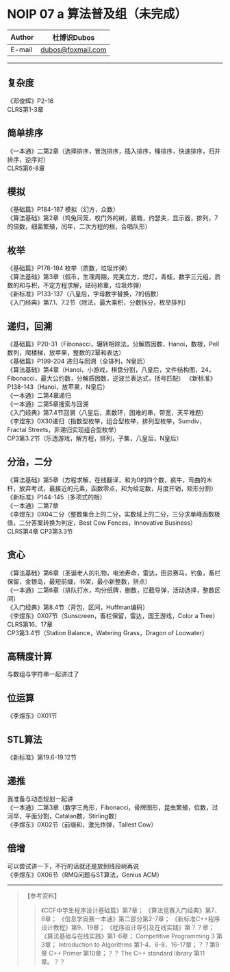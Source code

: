 NOIP 07 a 算法普及组（未完成）  
======

|Author|杜博识Dubos|
|---|---|
|E-mail|dubos@foxmail.com|

------  
## 复杂度
《邓俊辉》P2-16  
CLRS第1-3章

## 简单排序  
《一本通》二第2章（选择排序，冒泡排序，插入排序，桶排序，快速排序，归并排序，逆序对）  
CLRS第6-8章

## 模拟  
《基础篇》P184-187 模拟（幻方，众数）  
《算法基础》第2章（鸡兔同笼，校门外的树，装箱，约瑟夫，显示器，排列，7的倍数，细菌繁殖，闰年，二次方程的根，合唱队形）  

## 枚举  
《基础篇》P178-184 枚举（质数，垃圾炸弹）  
《算法基础》第3章（假币，生理周期，完美立方，熄灯，青蛙，数字三元组，质数的和与积，不定方程求解，砝码称重，垃圾炸弹）  
《新标准》P133-137（八皇后，字母数字替换，7的倍数）  
《入门经典》第7.1、7.2节（除法，最大乘积，分数拆分，枚举排列）  

## 递归，回溯  
《基础篇》P20-31（Fibonacci，辗转相除法，分解质因数，Hanoi，数根，Pell数列，爬楼梯，放苹果，整数的2幂和表达）  
《基础篇》P199-204 递归与回溯（全排列，N皇后）  
《算法基础》第4章（Hanoi，小游戏，棋盘分割，八皇后，文件结构图，24，Fibonacci，最大公约数，分解质因数，逆波兰表达式，括号匹配）
《新标准》P138-143（Hanoi，放苹果，N皇后）  
《一本通》二第4章递归  
《一本通》二第5章搜索与回溯  
《入门经典》第7.4节回溯（八皇后，素数环，困难的串，带宽，天平难题）  
《李煜东》0X30递归（指数型枚举，组合型枚举，排列型枚举，Sumdiv，Fractal Streets，非递归实现组合型枚举）  
CP3第3.2节（乐透游戏，解方程，排列，子集，八皇后，N皇后）

## 分治，二分  
《算法基础》第5章（方程求解，在线翻译，和为0的四个数，疯牛，弯曲的木杆，放弃考试，最接近的元素，函数零点，和为给定数，月度开销，矩形分割）
《新标准》P144-145（多项式的根）  
《一本通》二第7章  
《李煜东》0X04二分（整数集合上的二分，实数域上的二分，三分求单峰函数极值，二分答案转换为判定，Best Cow Fences，Innovative Business）  
CLRS第4章
CP3第3.3节

## 贪心  
《算法基础》第6章（圣诞老人的礼物，电池寿命，雷达，田忌赛马，钓鱼，畜栏保留，金银岛，最短前缀，书架，最小新整数，拼点）  
《一本通》二第6章（排队打水，均分纸牌，删数，拦截导弹，活动选择，整数区间）  
《入门经典》第8.4节（背包，区间，Huffman编码）  
《李煜东》0X07节（Sunscreen，畜栏保留，雷达，国王游戏，Color a Tree）  
CLRS第16、17章  
CP3第3.4节（Station Balance，Watering Grass，Dragon of Loowater）  

## 高精度计算  
与数组与字符串一起讲过了

## 位运算  
《李煜东》0X01节  

## STL算法  
《新标准》第19.6-19.12节

## 递推
我准备与动态规划一起讲  
《一本通》二第3章（数字三角形，Fibonacci，骨牌图形，昆虫繁殖，位数，过河卒，平面分割，Catalan数，Stirling数）  
《李煜东》0X02节（前缀和，激光炸弹，Tallest Cow） 

## 倍增  
可以尝试讲一下，不行的话就还是放到线段树再说  
《李煜东》0X06节（RMQ问题与ST算法，Genius ACM）

------  
> 【参考资料】
>> 《CCF中学生程序设计基础篇》第7章；
>> 《算法竞赛入门经典》第7、8章；
>> 《信息学奥赛一本通》第二部分第2-7章；
>> 《新标准C++程序设计教程》第9、19章；
>> 《程序设计导引及在线实践》第？？章；
>> 《算法基础与在线实践》第1-6章；
>> Competitive Programming 3 第3章；
>> Introduction to Algorithms 第1-4、6-8、16-17章；？？第9章
>> C++ Primer 第10章；？？
>> The C++ standard library 第11章。？？  
